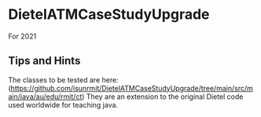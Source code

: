 # DietelATMCaseStudyUpgrade
 For 2021

## Tips and Hints

The classes to be tested are here:  (https://github.com/isunrmit/DietelATMCaseStudyUpgrade/tree/main/src/main/java/au/edu/rmit/ct)
They are an extension to the original Dietel code used worldwide for teaching java.

